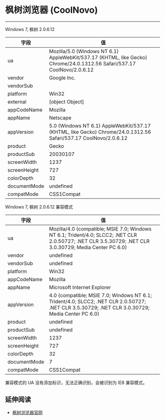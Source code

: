 
# 枫树浏览器 (CoolNovo)

----

Windows 7, 枫树 2.0.6.12

| 字段         | 值                                                                                                                      |
|--------------|-------------------------------------------------------------------------------------------------------------------------|
| ua           | Mozilla/5.0 (Windows NT 6.1) AppleWebKit/537.17 (KHTML, like Gecko) Chrome/24.0.1312.56 Safari/537.17 CoolNovo/2.0.6.12 |
| vendor       | Google Inc.                                                                                                             |
| vendorSub    |                                                                                                                         |
| platform     | Win32                                                                                                                   |
| external     | [object Object]                                                                                                         |
| appCodeName  | Mozilla                                                                                                                 |
| appName      | Netscape                                                                                                                |
| appVersion   | 5.0 (Windows NT 6.1) AppleWebKit/537.17 (KHTML, like Gecko) Chrome/24.0.1312.56 Safari/537.17 CoolNovo/2.0.6.12         |
| product      | Gecko                                                                                                                   |
| productSub   | 20030107                                                                                                                |
| screenWidth  | 1237                                                                                                                    |
| screenHeight | 727                                                                                                                     |
| colorDepth   | 32                                                                                                                      |
| documentMode | undefined                                                                                                               |
| compatMode   | CSS1Compat                                                                                                              |

Windows 7, 枫树 2.0.6.12 兼容模式

| 字段         | 值                                                                                                                                                      |
|--------------|---------------------------------------------------------------------------------------------------------------------------------------------------------|
| ua           | Mozilla/4.0 (compatible; MSIE 7.0; Windows NT 6.1; Trident/4.0; SLCC2; .NET CLR 2.0.50727; .NET CLR 3.5.30729; .NET CLR 3.0.30729; Media Center PC 6.0) |
| vendor       | undefined                                                                                                                                               |
| vendorSub    | undefined                                                                                                                                               |
| platform     | Win32                                                                                                                                                   |
| appCodeName  | Mozilla                                                                                                                                                 |
| appName      | Microsoft Internet Explorer                                                                                                                             |
| appVersion   | 4.0 (compatible; MSIE 7.0; Windows NT 6.1; Trident/4.0; SLCC2; .NET CLR 2.0.50727; .NET CLR 3.5.30729; .NET CLR 3.0.30729; Media Center PC 6.0)         |
| product      | undefined                                                                                                                                               |
| productSub   | undefined                                                                                                                                               |
| screenWidth  | 1237                                                                                                                                                    |
| screenHeight | 727                                                                                                                                                     |
| colorDepth   | 32                                                                                                                                                      |
| documentMode | 7                                                                                                                                                       |
| compatMode   | CSS1Compat                                                                                                                                              |

兼容模式的 UA 没有添加标识，无法正确识别，会被识别为 IE8 兼容模式。

## 延伸阅读

* [枫树浏览器官网](http://www.fsllq.com/)
